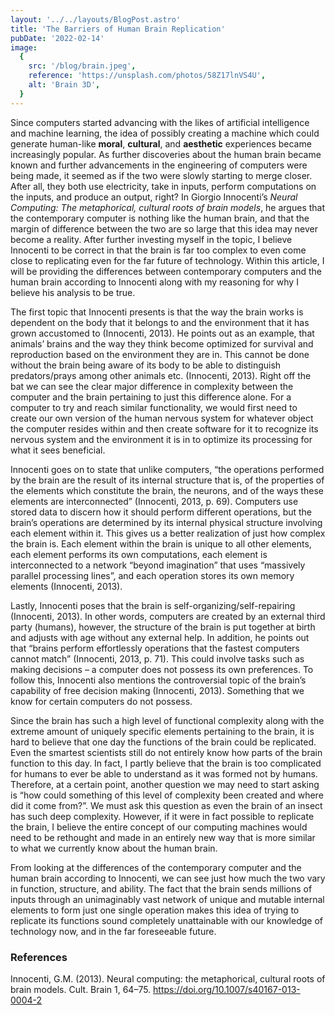 ```yaml
---
layout: '../../layouts/BlogPost.astro'
title: 'The Barriers of Human Brain Replication'
pubDate: '2022-02-14'
image:
  {
    src: '/blog/brain.jpeg',
    reference: 'https://unsplash.com/photos/58Z17lnVS4U',
    alt: 'Brain 3D',
  }
---
```


Since computers started advancing with the likes of artificial intelligence and machine learning, the idea of possibly creating a machine which could generate human-like **moral**, **cultural**, and **aesthetic** experiences became increasingly popular. As further discoveries about the human brain became known and further advancements in the engineering of computers were being made, it seemed as if the two were slowly starting to merge closer. After all, they both use electricity, take in inputs, perform computations on the inputs, and produce an output, right? In Giorgio Innocenti’s _Neural Computing: The metaphorical, cultural roots of brain models_, he argues that the contemporary computer is nothing like the human brain, and that the margin of difference between the two are so large that this idea may never become a reality. After further investing myself in the topic, I believe Innocenti to be correct in that the brain is far too complex to even come close to replicating even for the far future of technology. Within this article, I will be providing the differences between contemporary computers and the human brain according to Innocenti along with my reasoning for why I believe his analysis to be true.

The first topic that Innocenti presents is that the way the brain works is dependent on the body that it belongs to and the environment that it has grown accustomed to (Innocenti, 2013). He points out as an example, that animals’ brains and the way they think become optimized for survival and reproduction based on the environment they are in. This cannot be done without the brain being aware of its body to be able to distinguish predators/prays among other animals etc. (Innocenti, 2013). Right off the bat we can see the clear major difference in complexity between the computer and the brain pertaining to just this difference alone. For a computer to try and reach similar functionality, we would first need to create our own version of the human nervous system for whatever object the computer resides within and then create software for it to recognize its nervous system and the environment it is in to optimize its processing for what it sees beneficial.

Innocenti goes on to state that unlike computers, “the operations performed by the brain are the result of its internal structure that is, of the properties of the elements which constitute the brain, the neurons, and of the ways these elements are interconnected” (Innocenti, 2013, p. 69). Computers use stored data to discern how it should perform different operations, but the brain’s operations are determined by its internal physical structure involving each element within it. This gives us a better realization of just how complex the brain is. Each element within the brain is unique to all other elements, each element performs its own computations, each element is interconnected to a network “beyond imagination” that uses “massively parallel processing lines”, and each operation stores its own memory elements (Innocenti, 2013).

Lastly, Innocenti poses that the brain is self-organizing/self-repairing (Innocenti, 2013). In other words, computers are created by an external third party (humans), however, the structure of the brain is put together at birth and adjusts with age without any external help. In addition, he points out that “brains perform effortlessly operations that the fastest computers cannot match” (Innocenti, 2013, p. 71). This could involve tasks such as making decisions – a computer does not possess its own preferences. To follow this, Innocenti also mentions the controversial topic of the brain’s capability of free decision making (Innocenti, 2013). Something that we know for certain computers do not possess.

Since the brain has such a high level of functional complexity along with the extreme amount of uniquely specific elements pertaining to the brain, it is hard to believe that one day the functions of the brain could be replicated. Even the smartest scientists still do not entirely know how parts of the brain function to this day. In fact, I partly believe that the brain is too complicated for humans to ever be able to understand as it was formed not by humans. Therefore, at a certain point, another question we may need to start asking is “how could something of this level of complexity been created and where did it come from?”. We must ask this question as even the brain of an insect has such deep complexity. However, if it were in fact possible to replicate the brain, I believe the entire concept of our computing machines would need to be rethought and made in an entirely new way that is more similar to what we currently know about the human brain.

From looking at the differences of the contemporary computer and the human brain according to Innocenti, we can see just how much the two vary in function, structure, and ability. The fact that the brain sends millions of inputs through an unimaginably vast network of unique and mutable internal elements to form just one single operation makes this idea of trying to replicate its functions sound completely unattainable with our knowledge of technology now, and in the far foreseeable future.

<div class="references">

<h3 class="text-center font-bold">
  References
</h3>

Innocenti, G.M. (2013). Neural computing: the metaphorical, cultural roots of brain models. Cult. Brain 1, 64–75. https://doi.org/10.1007/s40167-013-0004-2

</div>
